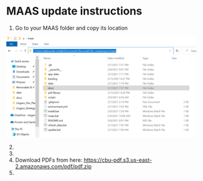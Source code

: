 # MAAS update instructions


1. Go to your MAAS folder and copy its location

![GitHub Logo](./folder_location.png)

2. 
3. 
4. Download PDFs from here: https://cbu-pdf.s3.us-east-2.amazonaws.com/pdf/pdf.zip
5. 
